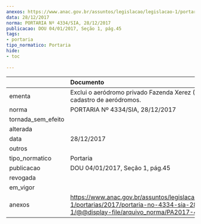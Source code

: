 ```yaml
---
anexos: https://www.anac.gov.br/assuntos/legislacao/legislacao-1/portarias/2017/portaria-no-4334-sia-28-12-2017-1/@@display-file/arquivo_norma/PA2017-4334.pdf
data: 28/12/2017
norma: PORTARIA Nº 4334/SIA, 28/12/2017
publicacao: DOU 04/01/2017, Seção 1, pág.45
tags:
- portaria
tipo_normatico: Portaria
hide: 
- toc 
 
---
```


|                    | Documento                                                                                                                                              |
|:-------------------|:-------------------------------------------------------------------------------------------------------------------------------------------------------|
| ementa             | Exclui o aeródromo privado Fazenda Xerez (SINU) do cadastro de aeródromos.                                                                             |
| norma              | PORTARIA Nº 4334/SIA, 28/12/2017                                                                                                                       |
| tornada_sem_efeito |                                                                                                                                                        |
| alterada           |                                                                                                                                                        |
| data               | 28/12/2017                                                                                                                                             |
| outros             |                                                                                                                                                        |
| tipo_normatico     | Portaria                                                                                                                                               |
| publicacao         | DOU 04/01/2017, Seção 1, pág.45                                                                                                                        |
| revogada           |                                                                                                                                                        |
| em_vigor           |                                                                                                                                                        |
| anexos             | https://www.anac.gov.br/assuntos/legislacao/legislacao-1/portarias/2017/portaria-no-4334-sia-28-12-2017-1/@@display-file/arquivo_norma/PA2017-4334.pdf |